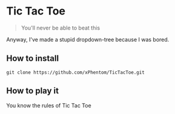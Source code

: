 # Tic Tac Toe
> You'll never be able to beat this

Anyway, I've made a stupid dropdown-tree because I was bored.

## How to install
`git clone https://github.com/xPhentom/TicTacToe.git`

## How to play it
You know the rules of Tic Tac Toe
